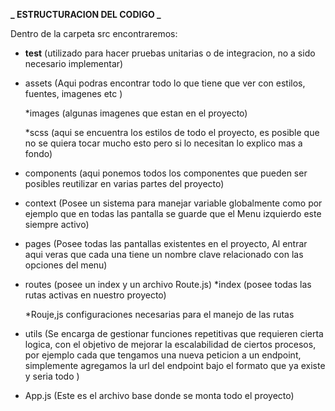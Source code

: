**_ ESTRUCTURACION DEL CODIGO _**

Dentro de la carpeta src encontraremos:

- **test** (utilizado para hacer pruebas unitarias o de integracion, no a sido necesario implementar)

- assets (Aqui podras encontrar todo lo que tiene que ver con estilos, fuentes, imagenes etc )

  \*images (algunas imagenes que estan en el proyecto)

  \*scss (aqui se encuentra los estilos de todo el proyecto, es posible que no se quiera tocar mucho esto pero si lo necesitan lo explico mas a fondo)

- components (aqui ponemos todos los componentes que pueden ser posibles reutilizar en varias partes del proyecto)

- context (Posee un sistema para manejar variable globalmente como por ejemplo que en todas las pantalla se guarde que el Menu izquierdo este siempre activo)

- pages (Posee todas las pantallas existentes en el proyecto, Al entrar aqui veras que cada una tiene un nombre clave relacionado con las opciones del menu)

- routes (posee un index y un archivo Route.js)
  \*index (posee todas las rutas activas en nuestro proyecto)

  \*Rouje,js configuraciones necesarias para el manejo de las rutas

- utils (Se encarga de gestionar funciones repetitivas que requieren cierta logica, con el objetivo de mejorar la escalabilidad de ciertos procesos, por ejemplo cada que tengamos una nueva peticion a un endpoint, simplemente agregamos la url del endpoint bajo el formato que ya existe y seria todo )

- App.js (Este es el archivo base donde se monta todo el proyecto)
